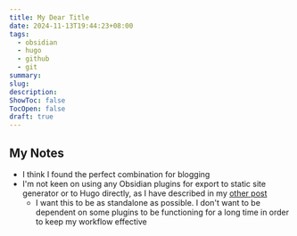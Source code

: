 ```yaml
---
title: My Dear Title
date: 2024-11-13T19:44:23+08:00
tags:
  - obsidian
  - hugo
  - github
  - git
summary: 
slug: 
description: 
ShowToc: false
TocOpen: false
draft: true
---
```


## My Notes
- I think I found the perfect combination for blogging 
- I'm not keen on using any Obsidian plugins for export to static site generator or to Hugo directly, as I have described in my [other post](/hugo-and-obsidian-workflow/)
  - I want this to be as standalone as possible. I don't want to be dependent on some plugins to be functioning for a long time in order to keep my workflow effective